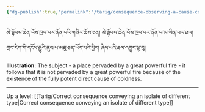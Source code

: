 ```yaml
---
{"dg-publish":true,"permalink":"/tarig/consequence-observing-a-cause-contradictory-with-a-nature-and-conveying-an-autonomous-sign-observing-a-nature-contradictory-with-a-result/"}
---
```


མེ་སྟོབས་ཆེན་པོས་ཁྱབ་པར་ནོན་པའི་གཞིར་ཆོས་ཅན། མེ་སྟོབས་ཆེན་པོས་ཁྱབ་པར་ནོན་པ་མ་ཡིན་པར་ཐལ།
གྲང་རེག་གི་དངོས་རྒྱུའི་ནུས་པ་མཐུ་ཅན་ཡོད་པའི་ཕྱིར། ཞེས་པའི་ཐལ་འགྱུར་ལྟ་བུ།

**Illustration:** The subject - a place pervaded by a great powerful fire - it follows that it is not pervaded by a great powerful fire because of the existence of the fully potent direct cause of coldness.


---
Up a level: [[Tarig/Correct consequence conveying an isolate of different type\|Correct consequence conveying an isolate of different type]]